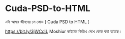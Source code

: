 # Cuda-PSD-to-HTML
এটা আমার জীবনের ১ম কোড ( Cuda PSD to HTML )

https://bit.ly/3jWCdiL
Moshiur ভাইয়ের ভিডিও দেখে কোড করা হয়েছে।
